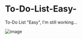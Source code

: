 # To-Do-List-Easy-
To-Do List "Easy", I'm still working...

![image](https://github.com/user-attachments/assets/e7b028e4-658f-487d-8d0b-098d9de579e0)
